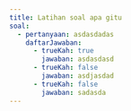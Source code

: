 ```yaml
---
title: Latihan soal apa gitu
soal:
  - pertanyaan: asdasdadas
    daftarJawaban:
      - trueKah: true
        jawaban: asdasdasd
      - trueKah: false
        jawaban: asdjasdad
      - trueKah: false
        jawaban: sadasda
---
```

